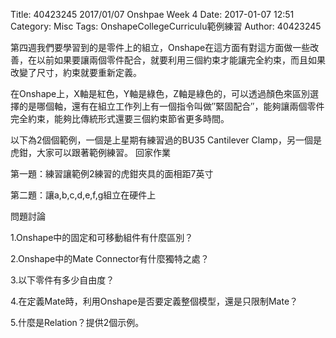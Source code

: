 Title: 40423245 2017/01/07 Onshpae Week 4
Date: 2017-01-07 12:51
Category: Misc
Tags: OnshapeCollegeCurriculu範例練習
Author: 40423245

  第四週我們要學習到的是零件上的組立，Onshape在這方面有對這方面做一些改善，在以前如果要讓兩個零件配合，就要利用三個約束才能讓完全約束，而且如果改變了尺寸，約束就要重新定義。
  
在Onshape上，X軸是紅色，Y軸是綠色，Z軸是綠色的，可以透過顏色來區別選擇的是哪個軸，還有在組立工作列上有一個指令叫做″緊固配合″，能夠讓兩個零件完全約束，能夠比傳統形式還要三個約束節省更多時間。

以下為2個個範例，一個是上星期有練習過的BU35 Cantilever Clamp，另一個是虎鉗，大家可以跟著範例練習。
回家作業

第一題：練習讓範例2練習的虎鉗夾具的面相距7英寸

第二題：讓a,b,c,d,e,f,g組立在硬件上

問題討論

1.Onshape中的固定和可移動組件有什麼區別？

2.Onshape中的Mate Connector有什麼獨特之處？

3.以下零件有多少自由度？

4.在定義Mate時，利用Onshape是否要定義整個模型，還是只限制Mate？

5.什麼是Relation？提供2個示例。






